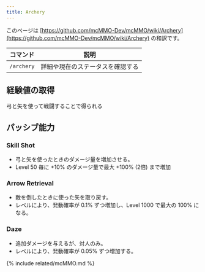 ```yaml
---
title: Archery
---
```


このページは [https://github.com/mcMMO-Dev/mcMMO/wiki/Archery](https://github.com/mcMMO-Dev/mcMMO/wiki/Archery) の和訳です。

|コマンド|説明|
|:------:|:--:|
|`/archery`|詳細や現在のステータスを確認する|


## 経験値の取得
弓と矢を使って戦闘することで得られる

## パッシブ能力

### Skill Shot
  * 弓と矢を使ったときのダメージ量を増加させる。
  * Level 50 毎に +10% のダメージ量で最大 +100% (2倍) まで増加

### Arrow Retrieval
  * 敵を倒したときに使った矢を取り戻す。
  * レベルにより、発動確率が 0.1% ずつ増加し、Level 1000 で最大の 100% になる。

### Daze
  * 追加ダメージを与えるが、対人のみ。
  * レベルにより、発動確率が 0.05% ずつ増加する。

{% include related/mcMMO.md %}
